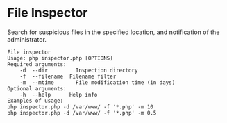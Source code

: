 # File Inspector
Search for suspicious files in the specified location, and notification of the administrator. 

```
File inspector
Usage: php inspector.php [OPTIONS]
Required arguments:
	-d	--dir	      Inspection directory
	-f	--filename	Filename filter
	-m	--mtime		  File modification time (in days)
Optional arguments:
	-h	--help		Help info
Examples of usage:
php inspector.php -d /var/www/ -f '*.php' -m 10
php inspector.php -d /var/www/ -f '*.php' -m 0.5
```
